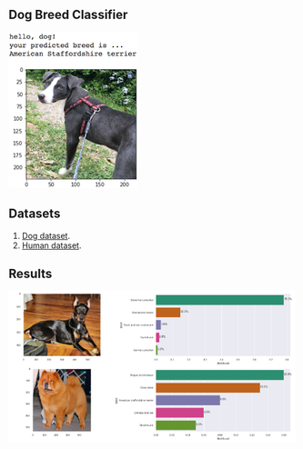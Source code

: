 [//]: # (Image References)

[image1]: ./images/sample_dog_output.png "Sample Output"
[image2]: ./images/vgg16_model.png "VGG-16 Model Layers"
[image3]: ./images/vgg16_model_draw.png "VGG16 Model Figure"


## Dog Breed Classifier


![Sample Output][image1]

## Datasets

1. [Dog dataset](https://s3-us-west-1.amazonaws.com/udacity-aind/dog-project/dogImages.zip).  
2. [Human dataset](http://vis-www.cs.umass.edu/lfw/lfw.tgz).   




## Results

![results](images/results.png)